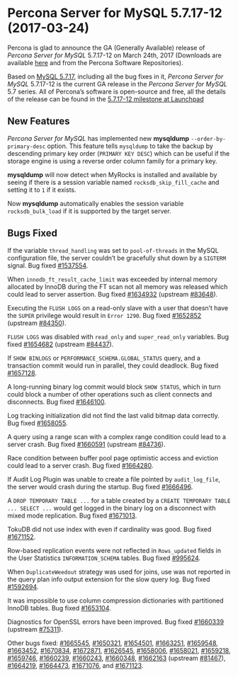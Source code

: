 # Percona Server for MySQL 5.7.17-12 (2017-03-24)

Percona is glad to announce the GA (Generally Available) release of *Percona Server for MySQL* 5.7.17-12 on March 24th, 2017 (Downloads are available [here](http://www.percona.com/downloads/Percona-Server-5.7/Percona-Server-5.7.17-12/)
and from the Percona Software Repositories).

Based on [MySQL 5.7.17](http://dev.mysql.com/doc/relnotes/mysql/5.7/en/news-5-7-17.html), including
all the bug fixes in it, *Percona Server for MySQL* 5.7.17-12 is the current GA release
in the *Percona Server for MySQL* 5.7 series. All of Percona’s software is open-source
and free, all the details of the release can be found in the [5.7.17-12
milestone at
Launchpad](https://launchpad.net/percona-server/+milestone/5.7.17-12)

## New Features

*Percona Server for MySQL* has implemented new **mysqldump**
`--order-by-primary-desc` option. This feature tells `mysqldump`
to take the backup by descending primary key order (`PRIMARY KEY DESC`)
which can be useful if the storage engine is using a reverse order column family
for a primary key.

**mysqldump** will now detect when MyRocks is installed and available
by seeing if there is a session variable named `rocksdb_skip_fill_cache`
and setting it to `1` if it exists.

Now **mysqldump** automatically enables the session variable `rocksdb_bulk_load` if it is supported by the target server.

## Bugs Fixed

If the variable `thread_handling` was set to `pool-of-threads` in
the MySQL configuration file, the server couldn’t be gracefully shut down by a
`SIGTERM` signal. Bug fixed [#1537554](https://bugs.launchpad.net/percona-server/+bug/1537554).

When `innodb_ft_result_cache_limit` was exceeded by internal memory
allocated by InnoDB during the FT scan not all memory was released which
could lead to server assertion. Bug fixed [#1634932](https://bugs.launchpad.net/percona-server/+bug/1634932) (upstream
[#83648](http://bugs.mysql.com/bug.php?id=83648)).

Executing the `FLUSH LOGS` on a read-only slave with a user that doesn’t
have the `SUPER` privilege would result in `Error 1290`. Bug fixed
[#1652852](https://bugs.launchpad.net/percona-server/+bug/1652852) (upstream [#84350](http://bugs.mysql.com/bug.php?id=84350)).

`FLUSH LOGS` was disabled with `read_only` and `super_read_only` variables. Bug fixed [#1654682](https://bugs.launchpad.net/percona-server/+bug/1654682) (upstream
[#84437](http://bugs.mysql.com/bug.php?id=84437)).

If `SHOW BINLOGS` or `PERFORMANCE_SCHEMA.GLOBAL_STATUS` query, and a
transaction commit would run in parallel, they could deadlock. Bug fixed
[#1657128](https://bugs.launchpad.net/percona-server/+bug/1657128).

A long-running binary log commit would block `SHOW STATUS`, which in turn
could block a number of other operations such as client connects and
disconnects. Bug fixed  [#1646100](https://bugs.launchpad.net/percona-server/+bug/1646100).

Log tracking initialization did not find the last valid bitmap data correctly. Bug
fixed [#1658055](https://bugs.launchpad.net/percona-server/+bug/1658055).

A query using a range scan with a complex range condition could lead to a server
crash. Bug fixed [#1660591](https://bugs.launchpad.net/percona-server/+bug/1660591) (upstream [#84736](http://bugs.mysql.com/bug.php?id=84736)).

Race condition between buffer pool page optimistic access and eviction could
lead to a server crash. Bug fixed [#1664280](https://bugs.launchpad.net/percona-server/+bug/1664280).

If Audit Log Plugin was unable to create a file pointed by `audit_log_file`, the server would crash during the startup. Bug fixed
[#1666496](https://bugs.launchpad.net/percona-server/+bug/1666496).

A `DROP TEMPORARY TABLE ...`  for a table created by a `CREATE TEMPORARY
TABLE ... SELECT ...` would get logged in the binary log on a disconnect
with mixed mode replication. Bug fixed [#1671013](https://bugs.launchpad.net/percona-server/+bug/1671013).

TokuDB did not use index with even if cardinality was good. Bug fixed
[#1671152](https://bugs.launchpad.net/percona-server/+bug/1671152).

Row-based replication events were not reflected in `Rows_updated` fields in
the User Statistics `INFORMATION_SCHEMA` tables. Bug fixed [#995624](https://bugs.launchpad.net/percona-server/+bug/995624).

When `DuplicateWeedout` strategy was used for joins, use was not reported in
the query plan info output extension for the slow query log. Bug fixed
[#1592694](https://bugs.launchpad.net/percona-server/+bug/1592694).

It was impossible to use column compression dictionaries with partitioned
InnoDB tables. Bug fixed [#1653104](https://bugs.launchpad.net/percona-server/+bug/1653104).

Diagnostics for OpenSSL errors have been improved. Bug fixed [#1660339](https://bugs.launchpad.net/percona-server/+bug/1660339)
(upstream [#75311](http://bugs.mysql.com/bug.php?id=75311)).

Other bugs fixed: [#1665545](https://bugs.launchpad.net/percona-server/+bug/1665545), [#1650321](https://bugs.launchpad.net/percona-server/+bug/1650321), [#1654501](https://bugs.launchpad.net/percona-server/+bug/1654501),
[#1663251](https://bugs.launchpad.net/percona-server/+bug/1663251), [#1659548](https://bugs.launchpad.net/percona-server/+bug/1659548), [#1663452](https://bugs.launchpad.net/percona-server/+bug/1663452), [#1670834](https://bugs.launchpad.net/percona-server/+bug/1670834), [#1672871](https://bugs.launchpad.net/percona-server/+bug/1672871),
[#1626545](https://bugs.launchpad.net/percona-server/+bug/1626545), [#1658006](https://bugs.launchpad.net/percona-server/+bug/1658006), [#1658021](https://bugs.launchpad.net/percona-server/+bug/1658021), [#1659218](https://bugs.launchpad.net/percona-server/+bug/1659218), [#1659746](https://bugs.launchpad.net/percona-server/+bug/1659746),
[#1660239](https://bugs.launchpad.net/percona-server/+bug/1660239), [#1660243](https://bugs.launchpad.net/percona-server/+bug/1660243), [#1660348](https://bugs.launchpad.net/percona-server/+bug/1660348), [#1662163](https://bugs.launchpad.net/percona-server/+bug/1662163) (upstream
[#81467](http://bugs.mysql.com/bug.php?id=81467)), [#1664219](https://bugs.launchpad.net/percona-server/+bug/1664219), [#1664473](https://bugs.launchpad.net/percona-server/+bug/1664473), [#1671076](https://bugs.launchpad.net/percona-server/+bug/1671076), and
[#1671123](https://bugs.launchpad.net/percona-server/+bug/1671123).
